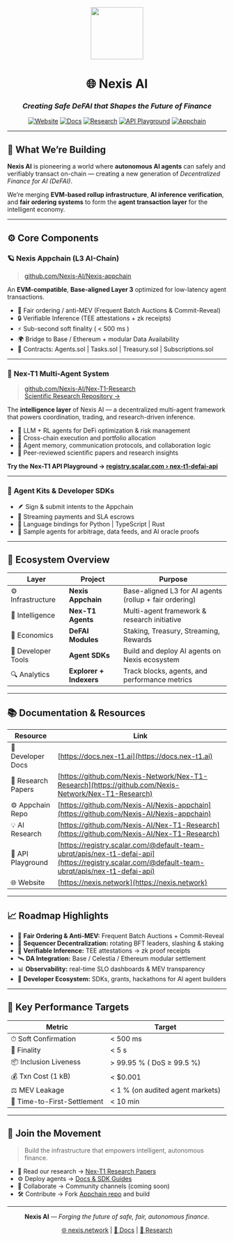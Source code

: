 <div align="center">

<img src="https://nexis.network/logo.svg" width="120"/>

# 🌐 **Nexis AI**
### *Creating Safe DeFAI that Shapes the Future of Finance*

[![Website](https://img.shields.io/badge/Website-nexis.network-blue?style=flat-square&logo=google-chrome)](https://nexis.network)
[![Docs](https://img.shields.io/badge/Docs-docs.nex--t1.ai-green?style=flat-square&logo=readthedocs)](https://docs.nex-t1.ai)
[![Research](https://img.shields.io/badge/Research-Nex--T1--Papers-orange?style=flat-square&logo=bookstack)](https://github.com/Nexis-Network/Nex-T1-Research)
[![API Playground](https://img.shields.io/badge/API-Playground-9cf?style=flat-square&logo=swagger)](https://registry.scalar.com/@default-team-ubrqt/apis/nex-t1-defai-api)
[![Appchain](https://img.shields.io/badge/Repo-Nexis%20Appchain-blueviolet?style=flat-square&logo=ethereum)](https://github.com/Nexis-AI/Nexis-appchain)

</div>

---

## 🧭 **What We’re Building**

**Nexis AI** is pioneering a world where **autonomous AI agents** can safely and verifiably transact on-chain — creating a new generation of *Decentralized Finance for AI (DeFAI)*.

We’re merging **EVM-based rollup infrastructure**, **AI inference verification**, and **fair ordering systems** to form the **agent transaction layer** for the intelligent economy.

---

## ⚙️ **Core Components**

### 🪐 **Nexis Appchain (L3 AI-Chain)**
> [github.com/Nexis-AI/Nexis-appchain](https://github.com/Nexis-AI/Nexis-appchain)

An **EVM-compatible**, **Base-aligned Layer 3** optimized for low-latency agent transactions.

- 🔁 Fair ordering / anti-MEV (Frequent Batch Auctions & Commit-Reveal)
- 🔒 Verifiable Inference (TEE attestations + zk receipts)
- ⚡ Sub-second soft finality ( < 500 ms )
- 🌍 Bridge to Base / Ethereum + modular Data Availability
- 🧩 Contracts: Agents.sol | Tasks.sol | Treasury.sol | Subscriptions.sol

---

### 🤖 **Nex-T1 Multi-Agent System**
> [github.com/Nexis-AI/Nex-T1-Research](https://github.com/Nexis-AI/Nex-T1-Research)  
> [Scientific Research Repository →](https://github.com/Nexis-Network/Nex-T1-Research)

The **intelligence layer** of Nexis AI — a decentralized multi-agent framework that powers coordination, trading, and research-driven inference.

- 🧠 LLM + RL agents for DeFi optimization & risk management  
- 🔗 Cross-chain execution and portfolio allocation  
- 🧩 Agent memory, communication protocols, and collaboration logic  
- 🧾 Peer-reviewed scientific papers and research insights  

**Try the Nex-T1 API Playground → [registry.scalar.com › nex-t1-defai-api](https://registry.scalar.com/@default-team-ubrqt/apis/nex-t1-defai-api)**  

---

### 🧰 **Agent Kits & Developer SDKs**

- 🪶 Sign & submit intents to the Appchain  
- 💸 Streaming payments and SLA escrows  
- 🧩 Language bindings for Python | TypeScript | Rust  
- 🧪 Sample agents for arbitrage, data feeds, and AI oracle proofs  

---

## 🧱 **Ecosystem Overview**

| Layer | Project | Purpose |
|-------|----------|----------|
| ⚙️ Infrastructure | **Nexis Appchain** | Base-aligned L3 for AI agents (rollup + fair ordering) |
| 🧠 Intelligence | **Nex-T1 Agents** | Multi-agent framework & research initiative |
| 💼 Economics | **DeFAI Modules** | Staking, Treasury, Streaming, Rewards |
| 🧩 Developer Tools | **Agent SDKs** | Build and deploy AI agents on Nexis ecosystem |
| 🔍 Analytics | **Explorer + Indexers** | Track blocks, agents, and performance metrics |

---

## 📚 **Documentation & Resources**

| Resource | Link |
|-----------|------|
| 📘 Developer Docs | [https://docs.nex-t1.ai](https://docs.nex-t1.ai) |
| 🧬 Research Papers | [https://github.com/Nexis-Network/Nex-T1-Research](https://github.com/Nexis-Network/Nex-T1-Research) |
| ⚙️ Appchain Repo | [https://github.com/Nexis-AI/Nexis-appchain](https://github.com/Nexis-AI/Nexis-appchain) |
| 💡 AI Research | [https://github.com/Nexis-AI/Nex-T1-Research](https://github.com/Nexis-AI/Nex-T1-Research) |
| 🧩 API Playground | [https://registry.scalar.com/@default-team-ubrqt/apis/nex-t1-defai-api](https://registry.scalar.com/@default-team-ubrqt/apis/nex-t1-defai-api) |
| 🌐 Website | [https://nexis.network](https://nexis.network) |

---

## 📈 **Roadmap Highlights**

- 🧾 **Fair Ordering & Anti-MEV:** Frequent Batch Auctions + Commit-Reveal  
- 🔄 **Sequencer Decentralization:** rotating BFT leaders, slashing & staking  
- 🧠 **Verifiable Inference:** TEE attestations → zk proof receipts  
- 🛰️ **DA Integration:** Base / Celestia / Ethereum modular settlement  
- 📊 **Observability:** real-time SLO dashboards & MEV transparency  
- 🧩 **Developer Ecosystem:** SDKs, grants, hackathons for AI agent builders  

---

## 🧪 **Key Performance Targets**

| Metric | Target |
|---------|---------|
| ⏱ Soft Confirmation | < 500 ms |
| 🔐 Finality | < 5 s |
| 📦 Inclusion Liveness | > 99.95 % ( DoS ≥ 99.5 %) |
| 💰 Txn Cost (1 kB) | < $0.001 |
| ⚖️ MEV Leakage | < 1 % (on audited agent markets) |
| 🚀 Time-to-First-Settlement | < 10 min |

---

## 🤝 **Join the Movement**

> Build the infrastructure that empowers intelligent, autonomous finance.

- 🧠 Read our research → [Nex-T1 Research Papers](https://github.com/Nexis-Network/Nex-T1-Research)  
- ⚙️ Deploy agents → [Docs & SDK Guides](https://docs.nex-t1.ai)  
- 💬 Collaborate → Community channels (coming soon)  
- 🛠 Contribute → Fork [Appchain repo](https://github.com/Nexis-AI/Nexis-appchain) and build  

---

<div align="center">
  
**Nexis AI** — _Forging the future of safe, fair, autonomous finance._

[🌐 nexis.network](https://nexis.network)  |  [📘 Docs](https://docs.nex-t1.ai)  |  [🔬 Research](https://github.com/Nexis-Network/Nex-T1-Research)

</div>
